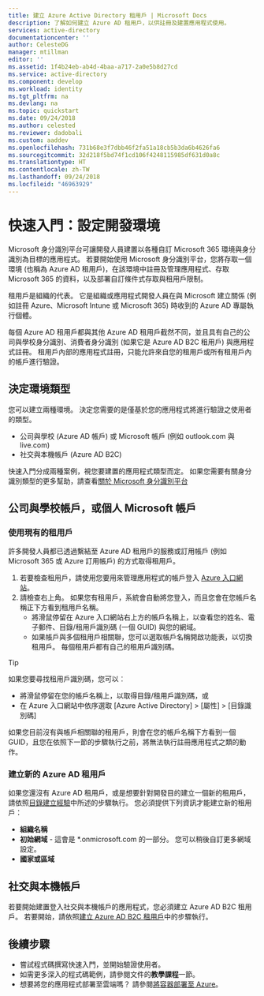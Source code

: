 ```yaml
---
title: 建立 Azure Active Directory 租用戶 | Microsoft Docs
description: 了解如何建立 Azure AD 租用戶，以供註冊及建置應用程式使用。
services: active-directory
documentationcenter: ''
author: CelesteDG
manager: mtillman
editor: ''
ms.assetid: 1f4b24eb-ab4d-4baa-a717-2a0e5b8d27cd
ms.service: active-directory
ms.component: develop
ms.workload: identity
ms.tgt_pltfrm: na
ms.devlang: na
ms.topic: quickstart
ms.date: 09/24/2018
ms.author: celested
ms.reviewer: dadobali
ms.custom: aaddev
ms.openlocfilehash: 731b68e3f7dbb46f2fa51a18cb5b3da6b4626fa6
ms.sourcegitcommit: 32d218f5bd74f1cd106f4248115985df631d0a8c
ms.translationtype: HT
ms.contentlocale: zh-TW
ms.lasthandoff: 09/24/2018
ms.locfileid: "46963929"
---
```

# <a name="quickstart-set-up-a-dev-environment"></a>快速入門：設定開發環境

Microsoft 身分識別平台可讓開發人員建置以各種自訂 Microsoft 365 環境與身分識別為目標的應用程式。 若要開始使用 Microsoft 身分識別平台，您將存取一個環境 (也稱為 Azure AD 租用戶)，在該環境中註冊及管理應用程式、存取 Microsoft 365 的資料，以及部署自訂條件式存取與租用戶限制。 

租用戶是組織的代表。 它是組織或應用程式開發人員在與 Microsoft 建立關係 (例如註冊 Azure、Microsoft Intune 或 Microsoft 365) 時收到的 Azure AD 專屬執行個體。 

每個 Azure AD 租用戶都與其他 Azure AD 租用戶截然不同，並且具有自己的公司與學校身分識別、消費者身分識別 (如果它是 Azure AD B2C 租用戶) 與應用程式註冊。 租用戶內部的應用程式註冊，只能允許來自您的租用戶或所有租用戶內的帳戶進行驗證。 

## <a name="determining-environment-type"></a>決定環境類型

您可以建立兩種環境。 決定您需要的是僅基於您的應用程式將進行驗證之使用者的類型。

* 公司與學校 (Azure AD 帳戶) 或 Microsoft 帳戶 (例如 outlook.com 與 live.com)
* 社交與本機帳戶 (Azure AD B2C)

快速入門分成兩種案例，視您要建置的應用程式類型而定。 如果您需要有關身分識別類型的更多幫助，請查看[關於 Microsoft 身分識別平台](about-microsoft-identity-platform.md)

## <a name="work-and-school-accounts-or-personal-microsoft-accounts"></a>公司與學校帳戶，或個人 Microsoft 帳戶

### <a name="use-an-existing-tenant"></a>使用現有的租用戶

許多開發人員都已透過繫結至 Azure AD 租用戶的服務或訂用帳戶 (例如 Microsoft 365 或 Azure 訂用帳戶) 的方式取得租用戶。

1. 若要檢查租用戶，請使用您要用來管理應用程式的帳戶登入 [Azure 入口網站](https://portal.azure.com)。
1. 請檢查右上角。 如果您有租用戶，系統會自動將您登入，而且您會在您帳戶名稱正下方看到租用戶名稱。
   * 將滑鼠停留在 Azure 入口網站右上方的帳戶名稱上，以查看您的姓名、電子郵件、目錄/租用戶識別碼 (一個 GUID) 與您的網域。
   * 如果帳戶與多個租用戶相關聯，您可以選取帳戶名稱開啟功能表，以切換租用戶。 每個租用戶都有自己的租用戶識別碼。

> [!TIP]
> 如果您要尋找租用戶識別碼，您可以︰
* 將滑鼠停留在您的帳戶名稱上，以取得目錄/租用戶識別碼，或
* 在 Azure 入口網站中依序選取 [Azure Active Directory] > [屬性] > [目錄識別碼]

如果您目前沒有與帳戶相關聯的租用戶，則會在您的帳戶名稱下方看到一個 GUID，且您在依照下一節的步驟執行之前，將無法執行註冊應用程式之類的動作。

### <a name="create-a-new-azure-ad-tenant"></a>建立新的 Azure AD 租用戶

如果您還沒有 Azure AD 租用戶，或是想要針對開發目的建立一個新的租用戶，請依照[目錄建立經驗](https://portal.azure.com/#create/Microsoft.AzureActiveDirectory)中所述的步驟執行。 您必須提供下列資訊才能建立新的租用戶：

- **組織名稱**
- **初始網域** - 這會是 *.onmicrosoft.com 的一部分。 您可以稍後自訂更多網域設定。 
- **國家或區域**

## <a name="social-and-local-accounts"></a>社交與本機帳戶

若要開始建置登入社交與本機帳戶的應用程式，您必須建立 Azure AD B2C 租用戶。 若要開始，請依照[建立 Azure AD B2C 租用戶](../../active-directory-b2c/tutorial-create-tenant.md)中的步驟執行。 

## <a name="next-steps"></a>後續步驟

* 嘗試程式碼撰寫快速入門，並開始驗證使用者。 
* 如需更多深入的程式碼範例，請參閱文件的**教學課程**一節。
* 想要將您的應用程式部署至雲端嗎？ 請參閱[將容器部署至 Azure](https://docs.microsoft.com/azure/index#pivot=products&panel=containers)。 
